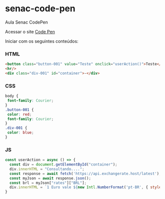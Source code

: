 # senac-code-pen
Aula Senac CodePen

Acessar o site [Code Pen](https://codepen.io/)

Iniciar com os seguintes conteúdos:

### HTML
```html
<button class="button-001" value="Teste" onclick="userAction()">Teste</button>
<hr/>
<div class="div-001" id="container">-</div>
```

### CSS
 ```css
body {
  font-family: Courier;
}
.button-001 {
  color: red;
  font-family: Courier;
}
.div-001 {
  color: blue;
}
 ```
 
 ### JS
 ```javascript
const userAction = async () => {
   const div = document.getElementById("container");
   div.innerHTML = "Consultando....";
   const response = await fetch('https://api.exchangerate.host/latest');
   const myJson = await response.json(); 
   const brl = myJson["rates"]["BRL"];
   div.innerHTML = `1 Euro vale ${new Intl.NumberFormat('pt-BR', { style: 'currency', currency: 'BRL' }).format(brl)} hoje`; 
}
 ```

